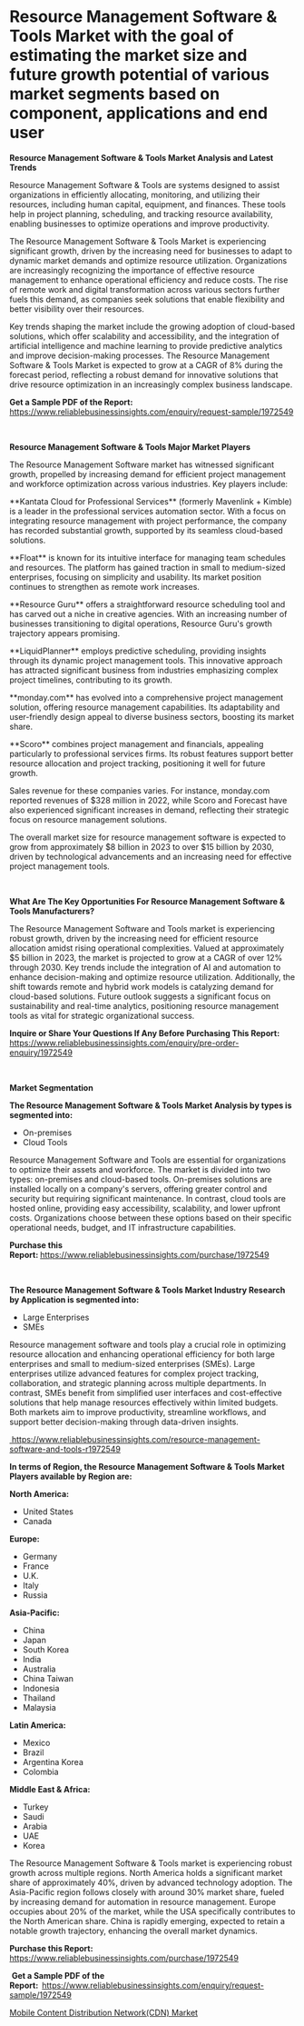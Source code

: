 <p><h1>Resource Management Software & Tools Market with the goal of estimating the market size and future growth potential of various market segments based on component, applications and end user</h1></p><p><strong>Resource Management Software & Tools Market Analysis and Latest Trends</strong></p>
<p><p>Resource Management Software & Tools are systems designed to assist organizations in efficiently allocating, monitoring, and utilizing their resources, including human capital, equipment, and finances. These tools help in project planning, scheduling, and tracking resource availability, enabling businesses to optimize operations and improve productivity.</p><p>The Resource Management Software & Tools Market is experiencing significant growth, driven by the increasing need for businesses to adapt to dynamic market demands and optimize resource utilization. Organizations are increasingly recognizing the importance of effective resource management to enhance operational efficiency and reduce costs. The rise of remote work and digital transformation across various sectors further fuels this demand, as companies seek solutions that enable flexibility and better visibility over their resources.</p><p>Key trends shaping the market include the growing adoption of cloud-based solutions, which offer scalability and accessibility, and the integration of artificial intelligence and machine learning to provide predictive analytics and improve decision-making processes. The Resource Management Software & Tools Market is expected to grow at a CAGR of 8% during the forecast period, reflecting a robust demand for innovative solutions that drive resource optimization in an increasingly complex business landscape.</p></p>
<p><strong>Get a Sample PDF of the Report:&nbsp;</strong> <a href="https://www.reliablebusinessinsights.com/enquiry/request-sample/1972549?utm_campaign=3256&utm_medium=2&utm_source=Github&utm_content=ia&utm_term=11032025&utm_id=resource-management-software-tools">https://www.reliablebusinessinsights.com/enquiry/request-sample/1972549</a></p>
<p>&nbsp;</p>
<p><strong>Resource Management Software & Tools Major Market Players</strong></p>
<p><p>The Resource Management Software market has witnessed significant growth, propelled by increasing demand for efficient project management and workforce optimization across various industries. Key players include:</p><p>**Kantata Cloud for Professional Services** (formerly Mavenlink + Kimble) is a leader in the professional services automation sector. With a focus on integrating resource management with project performance, the company has recorded substantial growth, supported by its seamless cloud-based solutions.</p><p>**Float** is known for its intuitive interface for managing team schedules and resources. The platform has gained traction in small to medium-sized enterprises, focusing on simplicity and usability. Its market position continues to strengthen as remote work increases.</p><p>**Resource Guru** offers a straightforward resource scheduling tool and has carved out a niche in creative agencies. With an increasing number of businesses transitioning to digital operations, Resource Guru's growth trajectory appears promising.</p><p>**LiquidPlanner** employs predictive scheduling, providing insights through its dynamic project management tools. This innovative approach has attracted significant business from industries emphasizing complex project timelines, contributing to its growth.</p><p>**monday.com** has evolved into a comprehensive project management solution, offering resource management capabilities. Its adaptability and user-friendly design appeal to diverse business sectors, boosting its market share.</p><p>**Scoro** combines project management and financials, appealing particularly to professional services firms. Its robust features support better resource allocation and project tracking, positioning it well for future growth.</p><p>Sales revenue for these companies varies. For instance, monday.com reported revenues of $328 million in 2022, while Scoro and Forecast have also experienced significant increases in demand, reflecting their strategic focus on resource management solutions.</p><p>The overall market size for resource management software is expected to grow from approximately $8 billion in 2023 to over $15 billion by 2030, driven by technological advancements and an increasing need for effective project management tools.</p></p>
<p>&nbsp;</p>
<p><strong>What Are The Key Opportunities For Resource Management Software & Tools Manufacturers?</strong></p>
<p><p>The Resource Management Software and Tools market is experiencing robust growth, driven by the increasing need for efficient resource allocation amidst rising operational complexities. Valued at approximately $5 billion in 2023, the market is projected to grow at a CAGR of over 12% through 2030. Key trends include the integration of AI and automation to enhance decision-making and optimize resource utilization. Additionally, the shift towards remote and hybrid work models is catalyzing demand for cloud-based solutions. Future outlook suggests a significant focus on sustainability and real-time analytics, positioning resource management tools as vital for strategic organizational success.</p></p>
<p><strong>Inquire or Share Your Questions If Any Before Purchasing This Report:</strong> <a href="https://www.reliablebusinessinsights.com/enquiry/pre-order-enquiry/1972549?utm_campaign=3256&utm_medium=2&utm_source=Github&utm_content=ia&utm_term=11032025&utm_id=resource-management-software-tools">https://www.reliablebusinessinsights.com/enquiry/pre-order-enquiry/1972549</a></p>
<p>&nbsp;</p>
<p><strong>Market Segmentation</strong></p>
<p><strong>The Resource Management Software & Tools Market Analysis by types is segmented into:</strong></p>
<p><ul><li>On-premises</li><li>Cloud Tools</li></ul></p>
<p><p>Resource Management Software and Tools are essential for organizations to optimize their assets and workforce. The market is divided into two types: on-premises and cloud-based tools. On-premises solutions are installed locally on a company's servers, offering greater control and security but requiring significant maintenance. In contrast, cloud tools are hosted online, providing easy accessibility, scalability, and lower upfront costs. Organizations choose between these options based on their specific operational needs, budget, and IT infrastructure capabilities.</p></p>
<p><strong>Purchase this Report:&nbsp;</strong><a href="https://www.reliablebusinessinsights.com/purchase/1972549?utm_campaign=3256&utm_medium=2&utm_source=Github&utm_content=ia&utm_term=11032025&utm_id=resource-management-software-tools">https://www.reliablebusinessinsights.com/purchase/1972549</a></p>
<p>&nbsp;</p>
<p><strong>The Resource Management Software & Tools Market Industry Research by Application is segmented into:</strong></p>
<p><ul><li>Large Enterprises</li><li>SMEs</li></ul></p>
<p><p>Resource management software and tools play a crucial role in optimizing resource allocation and enhancing operational efficiency for both large enterprises and small to medium-sized enterprises (SMEs). Large enterprises utilize advanced features for complex project tracking, collaboration, and strategic planning across multiple departments. In contrast, SMEs benefit from simplified user interfaces and cost-effective solutions that help manage resources effectively within limited budgets. Both markets aim to improve productivity, streamline workflows, and support better decision-making through data-driven insights.</p></p>
<p><a href="https://www.reliablebusinessinsights.com/resource-management-software-and-tools-r1972549?utm_campaign=3256&utm_medium=2&utm_source=Github&utm_content=ia&utm_term=11032025&utm_id=resource-management-software-tools">&nbsp;https://www.reliablebusinessinsights.com/resource-management-software-and-tools-r1972549</a></p>
<p><strong>In terms of Region, the Resource Management Software & Tools Market Players available by Region are:</strong></p>
<p>
    <p> <strong> North America: </strong>
        <ul>
            <li>United States</li>
            <li>Canada</li>
        </ul>
        </p> 
    <p> <strong> Europe: </strong>
        <ul>
            <li>Germany</li>
            <li>France</li>
            <li>U.K.</li>
            <li>Italy</li>
            <li>Russia</li>
        </ul>
        </p> 
    <p> <strong> Asia-Pacific: </strong>
        <ul>
            <li>China</li>
            <li>Japan</li>
            <li>South Korea</li>
            <li>India</li>
            <li>Australia</li>
            <li>China Taiwan</li>
            <li>Indonesia</li>
            <li>Thailand</li>
            <li>Malaysia</li>
        </ul>
        </p> 
    <p> <strong> Latin America: </strong>
        <ul>
            <li>Mexico</li>
            <li>Brazil</li>
            <li>Argentina Korea</li>
            <li>Colombia</li>
        </ul>
        </p> 
    <p> <strong> Middle East & Africa: </strong>
        <ul>
            <li>Turkey</li>
            <li>Saudi</li>
            <li>Arabia</li>
            <li>UAE</li>
            <li>Korea</li>
        </ul>
    </p>
    </p>
<p><p>The Resource Management Software & Tools market is experiencing robust growth across multiple regions. North America holds a significant market share of approximately 40%, driven by advanced technology adoption. The Asia-Pacific region follows closely with around 30% market share, fueled by increasing demand for automation in resource management. Europe occupies about 20% of the market, while the USA specifically contributes to the North American share. China is rapidly emerging, expected to retain a notable growth trajectory, enhancing the overall market dynamics.</p></p>
<p><strong>Purchase this Report: </strong><a href="https://www.reliablebusinessinsights.com/purchase/1972549?utm_campaign=3256&utm_medium=2&utm_source=Github&utm_content=ia&utm_term=11032025&utm_id=resource-management-software-tools">https://www.reliablebusinessinsights.com/purchase/1972549</a></p>
<p>&nbsp;<strong>Get a Sample PDF of the Report:&nbsp;&nbsp;</strong><a href="https://www.reliablebusinessinsights.com/enquiry/request-sample/1972549?utm_campaign=3256&utm_medium=2&utm_source=Github&utm_content=ia&utm_term=11032025&utm_id=resource-management-software-tools">https://www.reliablebusinessinsights.com/enquiry/request-sample/1972549</a></p>
<p><strong></strong></p>
<p><p><a href="https://github.com/abdhsheila7/Market-Research-Report-List-1/blob/main/mobile-content-distribution-networkcdn-market.md?utm_campaign=3256&utm_medium=2&utm_source=Github&utm_content=ia&utm_term=11032025&utm_id=resource-management-software-tools">Mobile Content Distribution Network(CDN) Market</a></p></p>